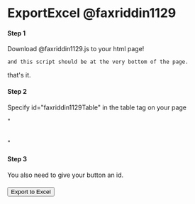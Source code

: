 # ExportExcel @faxriddin1129


#### Step 1
Download @faxriddin1129.js to your html page!

 <script src="assets/js/@faxriddin1129.js.js"></script>
 
 ``` and this script should be at the very bottom of the page. ```

 </body>
 <script src="assets/js/@faxriddin1129.js.js"></script>
 </html>
that's it.


#### Step 2
 Specify id="faxriddin1129Table" in the table tag on your page

"<table id="fakhriddin1129Table"></table>"



#### Step 3
You also need to give your button an id.

##### <button class="btn btn-primary" id="faxriddin1129Button">Export to Excel</button>
